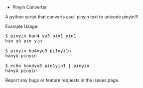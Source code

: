* Pinyin Converter

A python script that converts ascii pinyin text to unicode pinyin!!!

Example Usage:
<pre>
$ pinyin han4 yu3 pin1 yin1
hàn yǔ pīn yīn

$ pinyin ha4nyu3 pi1nyi1n
hànyǔ pīnyīn

$ echo han4yu3 pin1yin1 | pinyin
hànyǔ pīnyīn
</pre>

Report any bugs or feature requests in the issues page.
